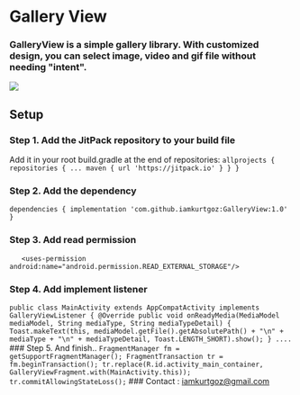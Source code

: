 # Gallery View
### GalleryView is a simple gallery library. With customized design, you can select image, video and gif file without needing "intent".

[![](https://jitpack.io/v/iamkurtgoz/GalleryView.svg)](https://jitpack.io/#iamkurtgoz/GalleryView)

## Setup
### Step 1. Add the JitPack repository to your build file
Add it in your root build.gradle at the end of repositories:
`
allprojects {
repositories {
...
maven { url 'https://jitpack.io' }
}
}
`
### Step 2. Add the dependency
`
dependencies {
implementation 'com.github.iamkurtgoz:GalleryView:1.0'
}
`
### Step 3. Add read permission
`   <uses-permission android:name="android.permission.READ_EXTERNAL_STORAGE"/>`

### Step 4. Add implement listener
`
public class MainActivity extends AppCompatActivity implements GalleryViewListener {
@Override
public void onReadyMedia(MediaModel mediaModel, String mediaType, String mediaTypeDetail) {
Toast.makeText(this, mediaModel.getFile().getAbsolutePath() + "\n" + mediaType + "\n" + mediaTypeDetail, Toast.LENGTH_SHORT).show();
}
....
`
### Step 5. And finish..
`
FragmentManager fm = getSupportFragmentManager();
FragmentTransaction tr = fm.beginTransaction();
tr.replace(R.id.activity_main_container, GalleryViewFragment.with(MainActivity.this));
tr.commitAllowingStateLoss();
`
### Contact : iamkurtgoz@gmail.com

